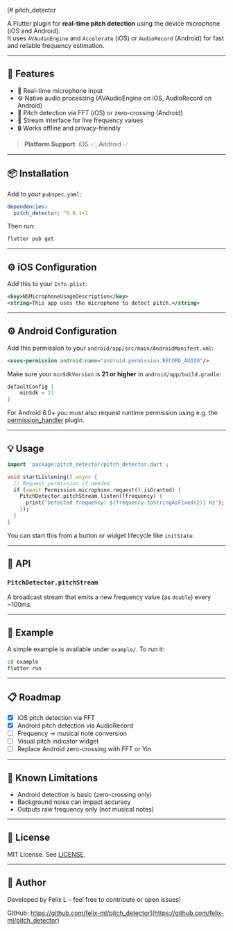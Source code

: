 [# pitch_detector

A Flutter plugin for **real-time pitch detection** using the device microphone (iOS and Android).  
It uses `AVAudioEngine` and `Accelerate` (iOS) or `AudioRecord` (Android) for fast and reliable frequency estimation.

---

## 🚀 Features

- 🎤 Real-time microphone input
- ⚙️ Native audio processing (AVAudioEngine on iOS, AudioRecord on Android)
- 📡 Pitch detection via FFT (iOS) or zero-crossing (Android)
- 📶 Stream interface for live frequency values
- 🔒 Works offline and privacy-friendly

> **Platform Support**: iOS ✅, Android ✅

---

## 📦 Installation

Add to your `pubspec.yaml`:

```yaml
dependencies:
  pitch_detector: ^0.0.1+1
```

Then run:

```bash
flutter pub get
```

---

## ⚙️ iOS Configuration

Add this to your `Info.plist`:

```xml
<key>NSMicrophoneUsageDescription</key>
<string>This app uses the microphone to detect pitch.</string>
```

---

## ⚙️ Android Configuration

Add this permission to your `android/app/src/main/AndroidManifest.xml`:

```xml
<uses-permission android:name="android.permission.RECORD_AUDIO"/>
```

Make sure your `minSdkVersion` is **21 or higher** in `android/app/build.gradle`:

```gradle
defaultConfig {
    minSdk = 21
}
```

For Android 6.0+ you must also request runtime permission using e.g. the [permission_handler](https://pub.dev/packages/permission_handler) plugin.

---

## 💡 Usage

```dart
import 'package:pitch_detector/pitch_detector.dart';

void startListening() async {
  // Request permission if needed
  if (await Permission.microphone.request().isGranted) {
    PitchDetector.pitchStream.listen((frequency) {
      print('Detected frequency: ${frequency.toStringAsFixed(2)} Hz');
    });
  }
}

```

You can start this from a button or widget lifecycle like `initState`.

---

## 🔁 API

### `PitchDetector.pitchStream`

A broadcast stream that emits a new frequency value (as `double`) every ~100ms.

---

## 📱 Example

A simple example is available under `example/`. To run it:

```bash
cd example
flutter run
```

---

## 📋 Roadmap

- [x] iOS pitch detection via FFT
- [x] Android pitch detection via AudioRecord
- [ ] Frequency → musical note conversion
- [ ] Visual pitch indicator widget
- [ ] Replace Android zero-crossing with FFT or Yin

---

## 🧪 Known Limitations

- Android detection is basic (zero-crossing only)
- Background noise can impact accuracy
- Outputs raw frequency only (not musical notes)

---

## 📄 License

MIT License. See [LICENSE](LICENSE).

---

## 👤 Author

Developed by Felix L – feel free to contribute or open issues!

GitHub: [https://github.com/felix-ml/pitch_detector](https://github.com/felix-ml/pitch_detector)
]()